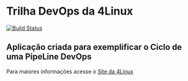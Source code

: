# Trilha DevOps da 4Linux

<!-- Altere a Flag abaixo com sua URL do Travis -->
[![Build Status](https://travis-ci.com/emaildejogar/DevOpsLab-HelloWorld.svg?branch=master)](https://travis-ci.com/emaildejogar/DevOpsLab-HelloWorld)

## Aplicação criada para exemplificar o Ciclo de uma PipeLine DevOps


Para maiores informações acesse o [Site da 4Linux](https://www.4linux.com.br/cursos/devops)
